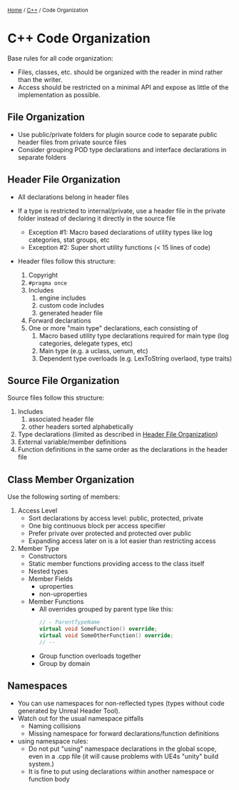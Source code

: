 <sub>[Home](../README.md) / [C++](./README.md) / Code Organization </sub>

# C++ Code Organization

Base rules for all code organization:
- Files, classes, etc. should be organized with the reader in mind rather than the writer.
- Access should be restricted on a minimal API and expose as little of the implementation as possible.

## File Organization

- Use public/private folders for plugin source code to separate public header files from private source files
- Consider grouping POD type declarations and interface declarations in separate folders

## Header File Organization

- All declarations belong in header files
- If a type is restricted to internal/private, use a header file in the private folder instead of declaring it directly in the source file
    - Exception #1: Macro based declarations of utility types like log categories, stat groups, etc
    - Exception #2: Super short utility functions (< 15 lines of code)

- Header files follow this structure:
    1. Copyright
    2. ``#pragma once``
    3. Includes
        1. engine includes
        2. custom code includes
        3. generated header file
    4. Forward declarations
    5. One or more "main type" declarations, each consisting of
        1. Macro based utility type declarations required for main type (log categories, delegate types, etc)
        2. Main type (e.g. a uclass, uenum, etc)
        3. Dependent type overloads (e.g. LexToString overlaod, type traits)

## Source File Organization

Source files follow this structure:
1. Includes
    1. associated header file
    2. other headers sorted alphabetically
2. Type declarations (limited as described in [Header File Organization]())
3. External variable/member definitions
4. Function definitions in the same order as the declarations in the header file

## Class Member Organization

Use the following sorting of members:
1. Access Level
    - Sort declarations by access level: public, protected, private
    - One big continuous block per access specifier
    - Prefer private over protected and protected over public
    - Expanding access later on is a lot easier than restricting access
2. Member Type
    - Constructors
    - Static member functions providing access to the class itself
    - Nested types
    - Member Fields
        - uproperties
        - non-uproperties
    - Member Functions
        - All overrides grouped by parent type like this:
            ```cpp
            // - ParentTypeName
            virtual void SomeFunction() override;
            virtual void SomeOtherFunction() override;
            // --
            ```
        - Group function overloads together
        - Group by domain

## Namespaces

- You can use namespaces for non-reflected types (types without code generated by Unreal Header Tool).
- Watch out for the usual namespace pitfalls
    - Naming collisions
    - Missing namespace for forward declarations/function definitions
- using namespace rules:
    - Do not put "using" namespace declarations in the global scope, even in a .cpp file (it will cause problems with UE4s "unity" build system.)
    - It is fine to put using declarations within another namespace or function body
